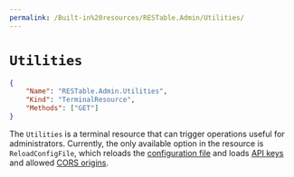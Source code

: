 ```yaml
---
permalink: /Built-in%20resources/RESTable.Admin/Utilities/
---
```


# `Utilities`

```json
{
    "Name": "RESTable.Admin.Utilities",
    "Kind": "TerminalResource",
    "Methods": ["GET"]
}
```

The `Utilities` is a terminal resource that can trigger operations useful for administrators. Currently, the only available option in the resource is `ReloadConfigFile`, which reloads the [configuration file](../../../Administering%20a%20RESTable%20API/Configuration) and loads [API keys](../../../Administering%20a%20RESTable%20API/API%20keys) and allowed [CORS origins](../../../Administering%20a%20RESTable%20API/CORS).
